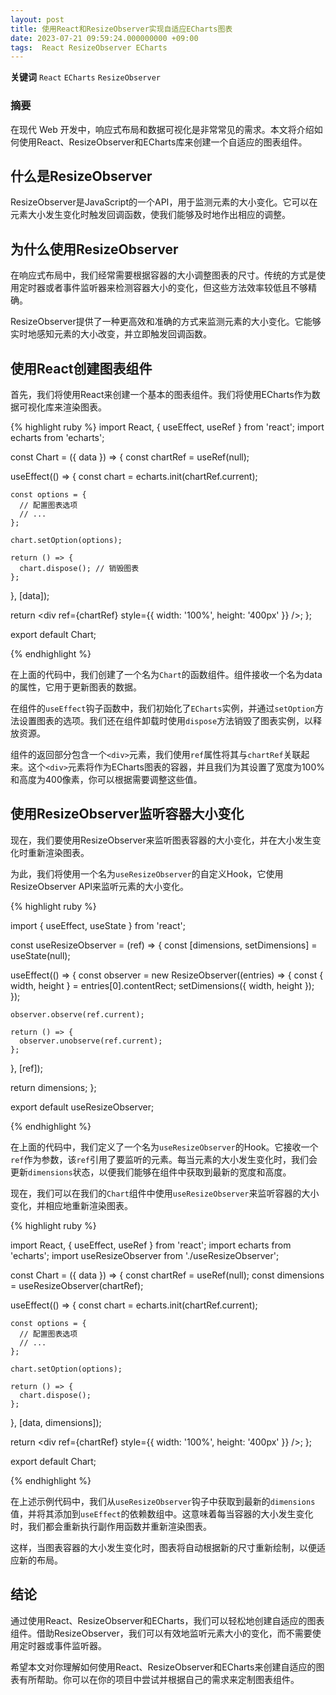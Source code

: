 ```yaml
---
layout: post
title: 使用React和ResizeObserver实现自适应ECharts图表
date: 2023-07-21 09:59:24.000000000 +09:00
tags:  React ResizeObserver ECharts
---
```



**关键词** `React`   `ECharts` `ResizeObserver`

### 摘要
在现代 Web 开发中，响应式布局和数据可视化是非常常见的需求。本文将介绍如何使用React、ResizeObserver和ECharts库来创建一个自适应的图表组件。

## 什么是ResizeObserver
ResizeObserver是JavaScript的一个API，用于监测元素的大小变化。它可以在元素大小发生变化时触发回调函数，使我们能够及时地作出相应的调整。

## 为什么使用ResizeObserver
在响应式布局中，我们经常需要根据容器的大小调整图表的尺寸。传统的方式是使用定时器或者事件监听器来检测容器大小的变化，但这些方法效率较低且不够精确。

ResizeObserver提供了一种更高效和准确的方式来监测元素的大小变化。它能够实时地感知元素的大小改变，并立即触发回调函数。

## 使用React创建图表组件

首先，我们将使用React来创建一个基本的图表组件。我们将使用ECharts作为数据可视化库来渲染图表。

{% highlight ruby %}
import React, { useEffect, useRef } from 'react';
import echarts from 'echarts';

const Chart = ({ data }) => {
  const chartRef = useRef(null);

  useEffect(() => {
    const chart = echarts.init(chartRef.current);

    const options = {
      // 配置图表选项
      // ...
    };

    chart.setOption(options);

    return () => {
      chart.dispose(); // 销毁图表
    };
  }, [data]);

  return <div ref={chartRef} style={{ width: '100%', height: '400px' }} />;
};

export default Chart;

{% endhighlight %}

在上面的代码中，我们创建了一个名为`Chart`的函数组件。组件接收一个名为data的属性，它用于更新图表的数据。

在组件的`useEffect`钩子函数中，我们初始化了`ECharts`实例，并通过`setOption`方法设置图表的选项。我们还在组件卸载时使用`dispose`方法销毁了图表实例，以释放资源。

组件的返回部分包含一个`<div>`元素，我们使用`ref`属性将其与`chartRef`关联起来。这个`<div>`元素将作为ECharts图表的容器，并且我们为其设置了宽度为100%和高度为400像素，你可以根据需要调整这些值。


## 使用ResizeObserver监听容器大小变化

现在，我们要使用ResizeObserver来监听图表容器的大小变化，并在大小发生变化时重新渲染图表。

为此，我们将使用一个名为`useResizeObserver`的自定义Hook，它使用ResizeObserver API来监听元素的大小变化。

{% highlight ruby %}

import { useEffect, useState } from 'react';

const useResizeObserver = (ref) => {
  const [dimensions, setDimensions] = useState(null);

  useEffect(() => {
    const observer = new ResizeObserver((entries) => {
      const { width, height } = entries[0].contentRect;
      setDimensions({ width, height });
    });

    observer.observe(ref.current);

    return () => {
      observer.unobserve(ref.current);
    };
  }, [ref]);

  return dimensions;
};

export default useResizeObserver;

{% endhighlight %}

在上面的代码中，我们定义了一个名为`useResizeObserver`的Hook。它接收一个`ref`作为参数，该`ref`引用了要监听的元素。每当元素的大小发生变化时，我们会更新`dimensions`状态，以便我们能够在组件中获取到最新的宽度和高度。

现在，我们可以在我们的`Chart`组件中使用`useResizeObserver`来监听容器的大小变化，并相应地重新渲染图表。

{% highlight ruby %}

import React, { useEffect, useRef } from 'react';
import echarts from 'echarts';
import useResizeObserver from './useResizeObserver';

const Chart = ({ data }) => {
  const chartRef = useRef(null);
  const dimensions = useResizeObserver(chartRef);

  useEffect(() => {
    const chart = echarts.init(chartRef.current);

    const options = {
      // 配置图表选项
      // ...
    };

    chart.setOption(options);

    return () => {
      chart.dispose();
    };
  }, [data, dimensions]);

  return <div ref={chartRef} style={{ width: '100%', height: '400px' }} />;
};

export default Chart;


{% endhighlight %}

在上述示例代码中，我们从`useResizeObserver`钩子中获取到最新的`dimensions`值，并将其添加到`useEffect`的依赖数组中。这意味着每当容器的大小发生变化时，我们都会重新执行副作用函数并重新渲染图表。

这样，当图表容器的大小发生变化时，图表将自动根据新的尺寸重新绘制，以便适应新的布局。

## 结论

通过使用React、ResizeObserver和ECharts，我们可以轻松地创建自适应的图表组件。借助ResizeObserver，我们可以有效地监听元素大小的变化，而不需要使用定时器或事件监听器。

希望本文对你理解如何使用React、ResizeObserver和ECharts来创建自适应的图表有所帮助。你可以在你的项目中尝试并根据自己的需求来定制图表组件。